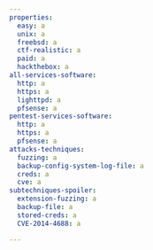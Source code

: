 ```yaml
---
properties:
  easy: a
  unix: a
  freebsd: a
  ctf-realistic: a
  paid: a
  hackthebox: a
all-services-software:
  http: a
  https: a
  lighttpd: a
  pfsense: a
pentest-services-software:
  http: a
  https: a
  pfsense: a
attacks-techniques:
  fuzzing: a
  backup-config-system-log-file: a
  creds: a
  cve: a
subtechniques-spoiler:
  extension-fuzzing: a
  backup-file: a
  stored-creds: a
  CVE-2014-4688: a

---
```


